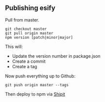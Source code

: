 ## Publishing esify

Pull from master.

```
git checkout master
git pull origin master
npm version [patch|minor|major]
```

This will:
- Update the version number in package.json
- Create a commit
- Create a tag

Now push everything up to Github:

```
git push origin master --tags
```

Then deploy to npm via [Shipit](https://shipit.shopify.io/shopify/esify/production)
